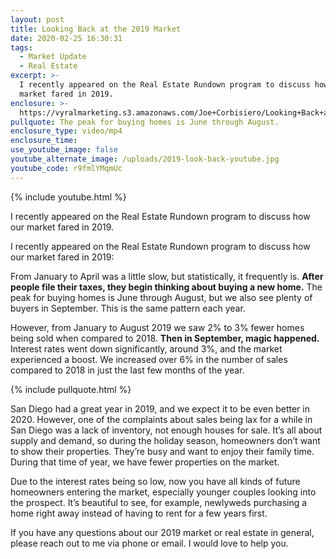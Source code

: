 ```yaml
---
layout: post
title: Looking Back at the 2019 Market
date: 2020-02-25 16:30:31
tags:
  - Market Update
  - Real Estate
excerpt: >-
  I recently appeared on the Real Estate Rundown program to discuss how our
  market fared in 2019.
enclosure: >-
  https://vyralmarketing.s3.amazonaws.com/Joe+Corbisiero/Looking+Back+at+the+2019+Market.mp4
pullquote: The peak for buying homes is June through August.
enclosure_type: video/mp4
enclosure_time:
use_youtube_image: false
youtube_alternate_image: /uploads/2019-look-back-youtube.jpg
youtube_code: r9fmlYMqmUc
---
```


{% include youtube.html %}

I recently appeared on the Real Estate Rundown program to discuss how our market fared in 2019.

I recently appeared on the Real Estate Rundown program to discuss how our market fared in 2019:

From January to April was a little slow, but statistically, it frequently is. **After people file their taxes, they begin thinking about buying a new home.** The peak for buying homes is June through August, but we also see plenty of buyers in September. This is the same pattern each year.&nbsp;

However, from January to August 2019 we saw 2% to 3% fewer homes being sold when compared to 2018. **Then in September, magic happened.** Interest rates went down significantly, around 3%, and the market experienced a boost. We increased over 6% in the number of sales compared to 2018 in just the last few months of the year.&nbsp;

{% include pullquote.html %}

San Diego had a great year in 2019, and we expect it to be even better in 2020. However, one of the complaints about sales being lax for a while in San Diego was a lack of inventory, not enough houses for sale. It’s all about supply and demand, so during the holiday season, homeowners don’t want to show their properties. They’re busy and want to enjoy their family time. During that time of year, we have fewer properties on the market.&nbsp;

Due to the interest rates being so low, now you have all kinds of future homeowners entering the market, especially younger couples looking into the prospect. It’s beautiful to see, for example, newlyweds purchasing a home right away instead of having to rent for a few years first.&nbsp;

If you have any questions about our 2019 market or real estate in general, please reach out to me via phone or email. I would love to help you.
